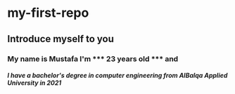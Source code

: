 # my-first-repo
## Introduce myself to you
### My name is **Mustafa** I'm *** 23 years old *** and
 #### *I have a bachelor's degree in computer engineering from AlBalqa Applied University in 2021*
